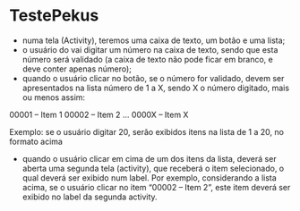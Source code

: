 # TestePekus
- numa tela (Activity), teremos uma caixa de texto, um botão e uma lista;
- o usuário do vai digitar um número na caixa de texto, sendo que esta número será validado (a caixa de texto não pode ficar em branco, e deve conter apenas número);
- quando o usuário clicar no botão, se o número for validado, devem ser apresentados na lista número de 1 a X, sendo X o número digitado, mais ou menos assim:
 
00001 – Item 1
00002 – Item 2
...
0000X – Item X
 
Exemplo: se o usuário digitar 20, serão exibidos itens na lista de 1 a 20, no formato acima
 
- quando o usuário clicar em cima de um dos itens da lista, deverá ser aberta uma segunda tela (activity), que receberá o item selecionado, o qual deverá ser exibido num label. Por exemplo, considerando a lista acima, se o usuário clicar no item “00002 – Item 2”, este item deverá ser exibido no label da segunda activity.
